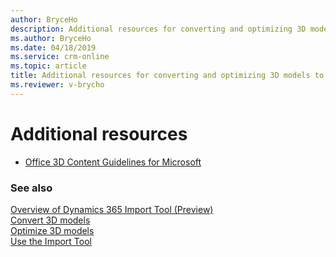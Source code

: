 ```yaml
---
author: BryceHo
description: Additional resources for converting and optimizing 3D models to use with the Dynamics 365 Import Tool (Preview)
ms.author: BryceHo
ms.date: 04/18/2019
ms.service: crm-online
ms.topic: article
title: Additional resources for converting and optimizing 3D models to use with the Dynamics 365 Import Tool (Preview)
ms.reviewer: v-brycho
---
```


# Additional resources

- [Office 3D Content Guidelines for Microsoft](https://aka.ms/Office3Dcontent)

### See also

[Overview of Dynamics 365 Import Tool (Preview)](index.md)<br>
[Convert 3D models](convert-models.md)<br>
[Optimize 3D models](optimize-models.md)<br>
[Use the Import Tool](import-tool.md)

